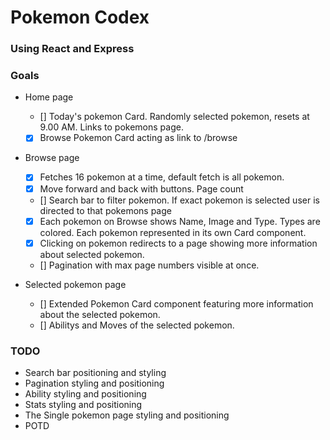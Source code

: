 # Pokemon Codex

### Using React and Express

### Goals
- Home page
    - [] Today's pokemon Card. Randomly selected pokemon, resets at 9.00 AM. Links to pokemons page.
    - [x] Browse Pokemon Card acting as link to /browse

- Browse page
    - [x] Fetches 16 pokemon at a time, default fetch is all pokemon.
    - [x] Move forward and back with buttons. Page count
    - [] Search bar to filter pokemon. If exact pokemon is selected user is directed to that pokemons page
    - [x] Each pokemon on Browse shows Name, Image and Type. Types are colored. Each pokemon represented in its own Card component.
    - [x] Clicking on pokemon redirects to a page showing more information about selected pokemon.
    - [] Pagination with max page numbers visible at once.

- Selected pokemon page
    - [] Extended Pokemon Card component featuring more information about the selected pokemon.
    - [] Abilitys and Moves of the selected pokemon.


### TODO
- Search bar positioning and styling
- Pagination styling and positioning
- Ability styling and positioning
- Stats styling and positioning
- The Single pokemon page styling and positioning
- POTD
    
